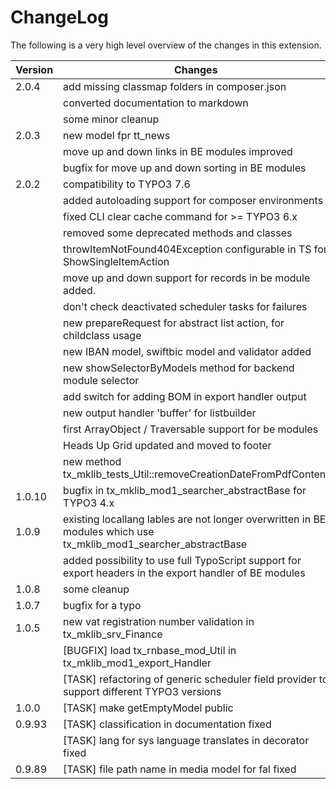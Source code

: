 ChangeLog
=========

The following is a very high level overview of the changes in this extension.

|Version|Changes|
|-------|-------|
|2.0.4| add missing classmap folders in composer.json|
||converted documentation to markdown|
||some minor cleanup|
|2.0.3| new model fpr tt_news|
||move up and down links in BE modules improved|
||bugfix for move up and down sorting in BE modules|
|2.0.2| compatibility to TYPO3 7.6|
|| added autoloading support for composer environments|
|| fixed CLI clear cache command for \>= TYPO3 6.x|
|| removed some deprecated methods and classes|
|| throwItemNotFound404Exception configurable in TS for ShowSingleItemAction|
|| move up and down support for records in be module added.|
|| don't check deactivated scheduler tasks for failures|
|| new prepareRequest for abstract list action, for childclass usage|
|| new IBAN model, swiftbic model and validator added|
|| new showSelectorByModels method for backend module selector|
|| add switch for adding BOM in export handler output|
|| new output handler 'buffer' for listbuilder|
|| first ArrayObject / Traversable support for be modules|
|| Heads Up Grid updated and moved to footer|
|| new method tx\_mklib\_tests\_Util::removeCreationDateFromPdfContent|
|1.0.10| bugfix in tx\_mklib\_mod1\_searcher\_abstractBase for TYPO3 4.x|
|1.0.9| existing locallang lables are not longer overwritten in BE modules which use tx\_mklib\_mod1\_searcher\_abstractBase|
|| added possibility to use full TypoScript support for export headers in the export handler of BE modules|
|1.0.8| some cleanup|
|1.0.7| bugfix for a typo|
|1.0.5| new vat registration number validation in tx\_mklib\_srv\_Finance|
|| [BUGFIX] load tx\_rnbase\_mod\_Util in tx\_mklib\_mod1\_export\_Handler|
|| [TASK] refactoring of generic scheduler field provider to support different TYPO3 versions|
|1.0.0| [TASK] make getEmptyModel public|
|0.9.93| [TASK] classification in documentation fixed|
|| [TASK] lang for sys language translates in decorator fixed|
|0.9.89| [TASK] file path name in media model for fal fixed|


